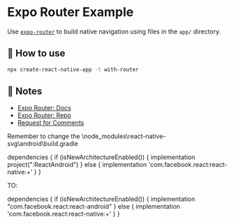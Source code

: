 # Expo Router Example

Use [`expo-router`](https://expo.github.io/router) to build native navigation using files in the `app/` directory.

## 🚀 How to use

```sh
npx create-react-native-app -t with-router
```

## 📝 Notes

- [Expo Router: Docs](https://expo.github.io/router)
- [Expo Router: Repo](https://github.com/expo/router)
- [Request for Comments](https://github.com/expo/router/discussions/1)

Remember to change the \node_modules\react-native-svg\android\build.gradle

dependencies {
    if (isNewArchitectureEnabled()) {
        implementation project(":ReactAndroid")
    } else {
        implementation 'com.facebook.react:react-native:+'
    }
}

TO:

dependencies {
    if (isNewArchitectureEnabled()) {
        implementation "com.facebook.react:react-android"
    } else {
        implementation 'com.facebook.react:react-native:+'
    }
}